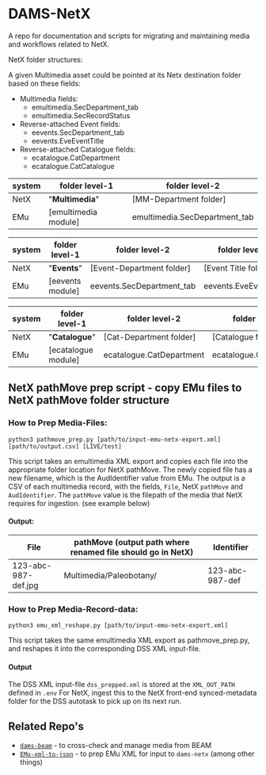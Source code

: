 # DAMS-NetX

A repo for documentation and scripts for migrating and maintaining media and workflows related to NetX.

NetX folder structures:

A given Multimedia asset could be pointed at its Netx destination folder based on these fields:
- Multimedia fields:
  - emultimedia.SecDepartment_tab
  - emultimedia.SecRecordStatus
- Reverse-attached Event fields:
  - eevents.SecDepartment_tab
  - eevents.EveEventTitle
- Reverse-attached Catalogue fields:
  - ecatalogue.CatDepartment
  - ecatalogue.CatCatalogue

system | folder level-1 | folder level-2
-|-|-
NetX |  "**Multimedia**" | [MM-Department folder]
EMu | [emultimedia module] | emultimedia.SecDepartment_tab 

system | folder level-1 | folder level-2 | folder level-3
-|-|-|-
NetX | "**Events**" | [Event-Department folder] | [Event Title folder]
EMu | [eevents module] | eevents.SecDepartment_tab | eevents.EveEventTitle

system | folder level-1 | folder level-2 | folder level-3
-|-|-|-
NetX | "**Catalogue**" | [Cat-Department folder] | [Catalogue folder]
EMu | [ecatalogue module] | ecatalogue.CatDepartment | ecatalogue.CatCatalogue

## NetX pathMove prep script - copy EMu files to NetX pathMove folder structure

### How to Prep Media-Files:
`python3 pathmove_prep.py [path/to/input-emu-netx-export.xml] [path/to/output.csv] [LIVE/test]`

This script takes an emultimedia XML export and copies each file into the appropriate
folder location for NetX pathMove. The newly copied file has a new filename, which
is the AudIdentifier value from EMu. The output is a CSV of each multimedia record, with
the fields, `File`, NetX `pathMove` and `AudIdentifier`. The `pathMove` value 
is the filepath of the media that NetX requires for ingestion. (see example below)

#### Output:

File | pathMove (output path where renamed file should go in NetX) | Identifier
-|-|-
123-abc-987-def.jpg | Multimedia/Paleobotany/ | 123-abc-987-def


### How to Prep Media-Record-data:
`python3 emu_xml_reshape.py [path/to/input-emu-netx-export.xml]`

This script takes the same emultimedia XML export as pathmove_prep.py, and reshapes it into 
the corresponding DSS XML input-file.

#### Output
The DSS XML input-file `dss_prepped.xml` is stored at the `XML_OUT_PATH` defined in `.env`
For NetX, ingest this to the NetX front-end synced-metadata folder for the DSS autotask to pick up on its next run.



## Related Repo's

- [`dams-beam`](https://github.com/fieldmuseum/dams-beam) - to cross-check and manage media from BEAM
- [`EMu-xml-to-json`](https://github.com/fieldmuseum/EMu-xml-to-json) - to prep EMu XML for input to `dams-netx` (among other things)
